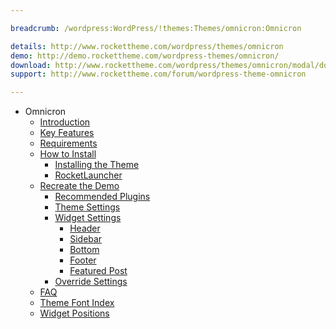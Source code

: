 ```yaml
---

breadcrumb: /wordpress:WordPress/!themes:Themes/omnicron:Omnicron

details: http://www.rockettheme.com/wordpress/themes/omnicron
demo: http://demo.rockettheme.com/wordpress-themes/omnicron/
download: http://www.rockettheme.com/wordpress/themes/omnicron/modal/downloads
support: http://www.rockettheme.com/forum/wordpress-theme-omnicron

---
```


* Omnicron
	* [Introduction]()
	* [Key Features](INDEX.md#key-features)
	* [Requirements](INDEX.md#requirements)
	* [How to Install](../../start/themes.md#how-to-install)
		* [Installing the Theme](../../start/themes.md#installing-the-theme)
		* [RocketLauncher](../../start/rocketlauncher.md)
	* [Recreate the Demo](demo.md)
		* [Recommended Plugins](demo.md#recommended-plugins)
		* [Theme Settings](demo.md#theme-settings)
		* [Widget Settings](demo.md#widget-settings)
			* [Header](demo_header.md)
			* [Sidebar](demo_sidebar.md)
			* [Bottom](demo_bottom.md)
			* [Footer](demo_footer.md)
			* [Featured Post](demo_posts.md)
		* [Override Settings](demo_override.md)
	* [FAQ](faq.md)
	* [Theme Font Index](../../../technical_tips/general/font_index.md)
	* [Widget Positions](positions.md)
